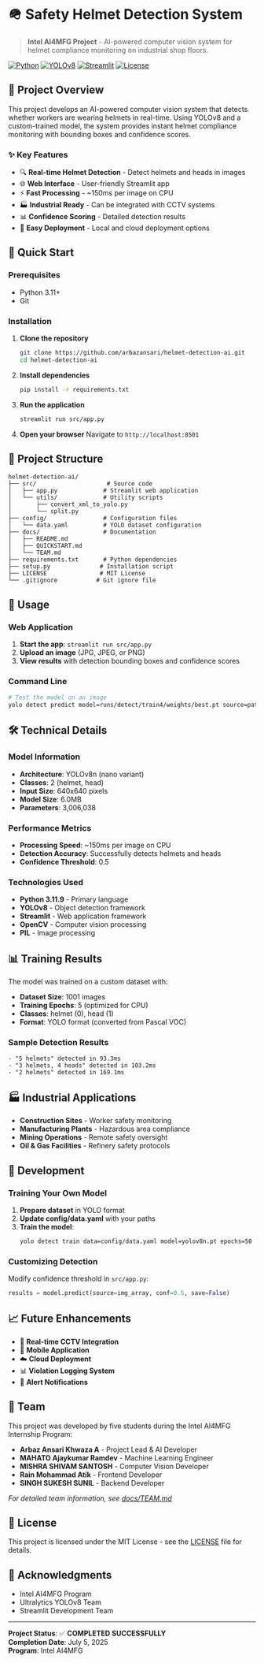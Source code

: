 # 🪖 Safety Helmet Detection System

> **Intel AI4MFG Project** - AI-powered computer vision system for helmet compliance monitoring on industrial shop floors.

[![Python](https://img.shields.io/badge/Python-3.11+-blue.svg)](https://www.python.org/downloads/)
[![YOLOv8](https://img.shields.io/badge/YOLOv8-Latest-green.svg)](https://github.com/ultralytics/ultralytics)
[![Streamlit](https://img.shields.io/badge/Streamlit-Web%20App-red.svg)](https://streamlit.io/)
[![License](https://img.shields.io/badge/License-MIT-yellow.svg)](LICENSE)

## 🎯 Project Overview

This project develops an AI-powered computer vision system that detects whether workers are wearing helmets in real-time. Using YOLOv8 and a custom-trained model, the system provides instant helmet compliance monitoring with bounding boxes and confidence scores.

### ✨ Key Features

- 🔍 **Real-time Helmet Detection** - Detect helmets and heads in images
- 🌐 **Web Interface** - User-friendly Streamlit app
- ⚡ **Fast Processing** - ~150ms per image on CPU
- 🏭 **Industrial Ready** - Can be integrated with CCTV systems
- 📊 **Confidence Scoring** - Detailed detection results
- 🔧 **Easy Deployment** - Local and cloud deployment options

## 🚀 Quick Start

### Prerequisites

- Python 3.11+
- Git

### Installation

1. **Clone the repository**
   ```bash
   git clone https://github.com/arbazansari/helmet-detection-ai.git
   cd helmet-detection-ai
   ```

2. **Install dependencies**
   ```bash
   pip install -r requirements.txt
   ```

3. **Run the application**
   ```bash
   streamlit run src/app.py
   ```

4. **Open your browser**
   Navigate to `http://localhost:8501`

## 📁 Project Structure

```
helmet-detection-ai/
├── src/                    # Source code
│   ├── app.py             # Streamlit web application
│   └── utils/             # Utility scripts
│       ├── convert_xml_to_yolo.py
│       └── split.py
├── config/                # Configuration files
│   └── data.yaml          # YOLO dataset configuration
├── docs/                  # Documentation
│   ├── README.md
│   ├── QUICKSTART.md
│   └── TEAM.md
├── requirements.txt       # Python dependencies
├── setup.py              # Installation script
├── LICENSE               # MIT License
└── .gitignore           # Git ignore file
```

## 🎯 Usage

### Web Application

1. **Start the app**: `streamlit run src/app.py`
2. **Upload an image** (JPG, JPEG, or PNG)
3. **View results** with detection bounding boxes and confidence scores

### Command Line

```bash
# Test the model on an image
yolo detect predict model=runs/detect/train4/weights/best.pt source=path/to/image.jpg
```

## 🛠️ Technical Details

### Model Information
- **Architecture**: YOLOv8n (nano variant)
- **Classes**: 2 (helmet, head)
- **Input Size**: 640x640 pixels
- **Model Size**: 6.0MB
- **Parameters**: 3,006,038

### Performance Metrics
- **Processing Speed**: ~150ms per image on CPU
- **Detection Accuracy**: Successfully detects helmets and heads
- **Confidence Threshold**: 0.5

### Technologies Used
- **Python 3.11.9** - Primary language
- **YOLOv8** - Object detection framework
- **Streamlit** - Web application framework
- **OpenCV** - Computer vision processing
- **PIL** - Image processing

## 📊 Training Results

The model was trained on a custom dataset with:
- **Dataset Size**: 1001 images
- **Training Epochs**: 5 (optimized for CPU)
- **Classes**: helmet (0), head (1)
- **Format**: YOLO format (converted from Pascal VOC)

### Sample Detection Results
```
- "5 helmets" detected in 93.3ms
- "3 helmets, 4 heads" detected in 103.2ms
- "2 helmets" detected in 169.1ms
```

## 🏭 Industrial Applications

- **Construction Sites** - Worker safety monitoring
- **Manufacturing Plants** - Hazardous area compliance
- **Mining Operations** - Remote safety oversight
- **Oil & Gas Facilities** - Refinery safety protocols

## 🔧 Development

### Training Your Own Model

1. **Prepare dataset** in YOLO format
2. **Update config/data.yaml** with your paths
3. **Train the model**:
   ```bash
   yolo detect train data=config/data.yaml model=yolov8n.pt epochs=50
   ```

### Customizing Detection

Modify confidence threshold in `src/app.py`:
```python
results = model.predict(source=img_array, conf=0.5, save=False)
```

## 📈 Future Enhancements

- 🎥 **Real-time CCTV Integration**
- 📱 **Mobile Application**
- ☁️ **Cloud Deployment**
- 📊 **Violation Logging System**
- 🔔 **Alert Notifications**

## 👥 Team

This project was developed by five students during the Intel AI4MFG Internship Program:

- **Arbaz Ansari Khwaza A** - Project Lead & AI Developer
- **MAHATO Ajaykumar Ramdev** - Machine Learning Engineer
- **MISHRA SHIVAM SANTOSH** - Computer Vision Developer
- **Rain Mohammad Atik** - Frontend Developer
- **SINGH SUKESH SUNIL** - Backend Developer

*For detailed team information, see [docs/TEAM.md](TEAM.md)*

## 📝 License

This project is licensed under the MIT License - see the [LICENSE](LICENSE) file for details.

## 🙏 Acknowledgments

- Intel AI4MFG Program
- Ultralytics YOLOv8 Team
- Streamlit Development Team

---

**Project Status**: ✅ **COMPLETED SUCCESSFULLY**  
**Completion Date**: July 5, 2025  
**Program**: Intel AI4MFG 